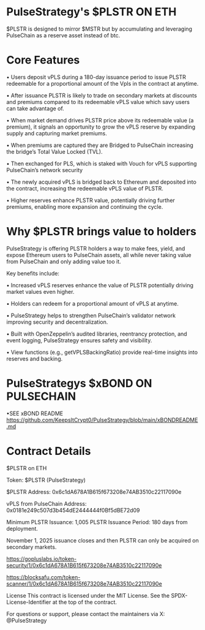 # PulseStrategy's $PLSTR ON ETH

 
$PLSTR is designed to mirror $MSTR but by accumulating and leveraging PulseChain as a reserve asset instead of btc.



# Core Features 

• Users deposit vPLS during a 180-day issuance period to issue PLSTR redeemable for a proportional amount of the Vpls in the contract at anytime.

• After issuance PLSTR is likely to trade on secondary markets at discounts and premiums compared to its redeemable vPLS value which savy users can take advantage of.

• When market demand drives PLSTR price above its redeemable value (a premium), it signals an opportunity to grow the vPLS reserve by expanding supply and capturing market premiums.

• When premiums are captured they are Bridged to PulseChain increasing the bridge’s Total Value Locked (TVL).

• Then exchanged for PLS, which is staked with Vouch for vPLS supporting PulseChain’s network security

• The newly acquired vPLS is bridged back to Ethereum and deposited into the contract, increasing the redeemable vPLS value of PLSTR.

• Higher reserves enhance PLSTR value, potentially driving further premiums, enabling more expansion and continuing the cycle.



# Why $PLSTR brings value to holders

PulseStrategy is offering PLSTR holders a way to make fees, yield, and expose Ethereum users to PulseChain assets, all while never taking value from PulseChain and only adding value too it.

Key benefits include:

• Increased vPLS reserves enhance the value of PLSTR potentially driving market values even higher. 

• Holders can redeem for a proportional amount of vPLS at anytime.

• PulseStrategy helps to strengthen PulseChain’s validator network improving security and decentralization.

• Built with OpenZeppelin’s audited libraries, reentrancy protection, and event logging, PulseStrategy ensures safety and visibility. 

• View functions (e.g., getVPLSBackingRatio) provide real-time insights into reserves and backing.



# PulseStrategys $xBOND ON PULSECHAIN

•SEE xBOND README
https://github.com/KeepsItCrypt0/PulseStrategy/blob/main/xBONDREADME.md



# Contract Details 

$PLSTR on ETH

Token: $PLSTR (PulseStrategy)

$PLSTR Address: 0x6c1dA678A1B615f673208e74AB3510c22117090e

vPLS from PulseChain Address: 0x0181e249c507d3b454dE2444444f0Bf5dBE72d09

Minimum PLSTR Issuance: 1,005 PLSTR
Issuance Period: 180 days from deployment.

November 1, 2025 issuance closes and then PLSTR can only be acquired on secondary markets.


https://gopluslabs.io/token-security/1/0x6c1dA678A1B615f673208e74AB3510c22117090e

https://blocksafu.com/token-scanner/1/0x6c1dA678A1B615f673208e74AB3510c22117090e


License
This contract is licensed under the MIT License. See the SPDX-License-Identifier at the top of the contract.

For questions or support, please contact the maintainers via X: @PulseStrategy
